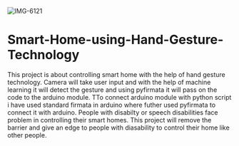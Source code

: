 ![IMG-6121](https://user-images.githubusercontent.com/57358424/183278013-f04d0cc4-07dc-4a15-9590-179d4168aa0e.JPG)
# Smart-Home-using-Hand-Gesture-Technology

This project is about controlling smart home with the help of hand gesture technology. Camera will take user input and with the help of machine learning it will detect the gesture and using pyfirmata it will pass on the code to the arduino module. TTo connect arduino module with python script i have used standard firmata in arduino where futher used  pyfirmata to connect it with arduino.
People with disabilty or speech disabilities face problem in controlling their smart homes. This project will remove the barrier and give an edge to people with diasability to control their home like other people.
